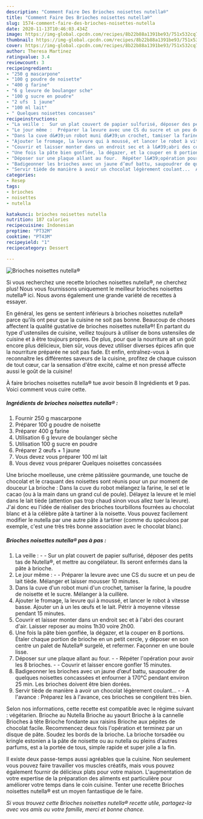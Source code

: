 ```yaml
---
description: "Comment Faire Des Brioches noisettes nutella®"
title: "Comment Faire Des Brioches noisettes nutella®"
slug: 1574-comment-faire-des-brioches-noisettes-nutella
date: 2020-11-13T10:46:03.434Z
image: https://img-global.cpcdn.com/recipes/8b22b88a1391be93/751x532cq70/brioches-noisettes-nutella-photo-principale-de-la-recette.jpg
thumbnail: https://img-global.cpcdn.com/recipes/8b22b88a1391be93/751x532cq70/brioches-noisettes-nutella-photo-principale-de-la-recette.jpg
cover: https://img-global.cpcdn.com/recipes/8b22b88a1391be93/751x532cq70/brioches-noisettes-nutella-photo-principale-de-la-recette.jpg
author: Theresa Martinez
ratingvalue: 3.4
reviewcount: 3
recipeingredient:
- "250 g mascarpone"
- "100 g poudre de noisette"
- "400 g farine"
- "6 g levure de boulanger sche"
- "100 g sucre en poudre"
- "2 ufs  1 jaune"
- "100 ml lait"
- " Quelques noisettes concasses"
recipeinstructions:
- "La veille :  Sur un plat couvert de papier sulfurisé, déposer des petits tas de Nutella®, et mettre au congélateur. Ils seront enfermés dans la pâte à brioche."
- "Le jour même :  Préparer la levure avec une CS du sucre et un peu de lait tiède. Mélanger et laisser mousser 10 minutes."
- "Dans la cuve d&#39;un robot muni d&#39;un crochet, tamiser la farine, la poudre de noisette et le sucre. Mélanger à la cuillère."
- "Ajouter le fromage, la levure qui à moussé, et lancer le robot à vitesse basse. Ajouter un à un les œufs et le lait. Pétrir à moyenne vitesse pendant 15 minutes."
- "Couvrir et laisser monter dans un endroit sec et à l&#39;abri des courant d&#39;air. Laisser reposer au moins 1h30 voire 2h00."
- "Une fois la pâte bien gonflée, la dégazer, et la couper en 8 portions. Étaler chaque portion de brioche en un petit cercle, y déposer en son centre un palet de Nutella® surgelé, et refermer. Façonner en une boule lisse."
- "Déposer sur une plaque allant au four.  Répéter l&#39;opération pour avoir les 8 brioches.  Couvrir et laisser encore gonfler 15 minutes."
- "Badigeonner les brioches avec un jaune d’œuf battu, saupoudrer de quelques noisettes concassées et enfourner à 170°C pendant environ 25 min. Les brioches doivent être bien dorées."
- "Servir tiède de manière à avoir un chocolat légèrement coulant...  A l&#39;avance : Préparez les à l&#39;avance, ces brioches se congèlent très bien."
categories:
- Resep
tags:
- brioches
- noisettes
- nutella

katakunci: brioches noisettes nutella 
nutrition: 187 calories
recipecuisine: Indonesian
preptime: "PT32M"
cooktime: "PT43M"
recipeyield: "1"
recipecategory: Dessert

---
```



![Brioches noisettes nutella®](https://img-global.cpcdn.com/recipes/8b22b88a1391be93/751x532cq70/brioches-noisettes-nutella-photo-principale-de-la-recette.jpg)

Si vous recherchez une recette brioches noisettes nutella®, ne cherchez plus! Nous vous fournissons uniquement le meilleur brioches noisettes nutella® ici. Nous avons également une grande variété de recettes à essayer.

En général, les gens se sentent inférieurs à brioches noisettes nutella® parce qu'ils ont peur que la cuisine ne soit pas bonne. Beaucoup de choses affectent la qualité gustative de brioches noisettes nutella®! En partant du type d'ustensiles de cuisine, veillez toujours à utiliser de bons ustensiles de cuisine et à être toujours propres. De plus, pour que la nourriture ait un goût encore plus délicieux, bien sûr, vous devez utiliser diverses épices afin que la nourriture préparée ne soit pas fade. Et enfin, entraînez-vous à reconnaître les différentes saveurs de la cuisine, profitez de chaque cuisson de tout cœur, car la sensation d'être excité, calme et non pressé affecte aussi le goût de la cuisine!

<!--inarticleads1-->

À faire brioches noisettes nutella® tue avoir besoin 8 Ingrédients et 9 pas. Voici comment vous cuire cette.

##### Ingrédients de brioches noisettes nutella® :

1. Fournir 250 g mascarpone
1. Préparer 100 g poudre de noisette
1. Préparer 400 g farine
1. Utilisation 6 g levure de boulanger sèche
1. Utilisation 100 g sucre en poudre
1. Préparer 2 œufs + 1 jaune
1. Vous devez vous préparer 100 ml lait
1. Vous devez vous préparer  Quelques noisettes concassées


Une brioche moelleuse, une crème pâtissière gourmande, une touche de chocolat et le craquant des noisettes sont réunis pour un pur moment de douceur La brioche : Dans la cuve du robot mélangez la farine, le sel et le cacao (ou à la main dans un grand cul de poule). Délayez la levure et le miel dans le lait tiède (attention pas trop chaud sinon vous allez tuer la levure). J&#39;ai donc eu l&#39;idée de réaliser des brioches tourbillons fourrées au chocolat blanc et à la célèbre pâte à tartiner à la noisette. Vous pouvez facilement modifier le nutella par une autre pâte à tartiner (comme du spéculoos par exemple, c&#39;est une très très bonne association avec le chocolat blanc). 

<!--inarticleads2-->

##### Brioches noisettes nutella® pas à pas :

1. La veille : -  - Sur un plat couvert de papier sulfurisé, déposer des petits tas de Nutella®, et mettre au congélateur. Ils seront enfermés dans la pâte à brioche.
1. Le jour même : -  - Préparer la levure avec une CS du sucre et un peu de lait tiède. Mélanger et laisser mousser 10 minutes.
1. Dans la cuve d&#39;un robot muni d&#39;un crochet, tamiser la farine, la poudre de noisette et le sucre. Mélanger à la cuillère.
1. Ajouter le fromage, la levure qui à moussé, et lancer le robot à vitesse basse. Ajouter un à un les œufs et le lait. Pétrir à moyenne vitesse pendant 15 minutes.
1. Couvrir et laisser monter dans un endroit sec et à l&#39;abri des courant d&#39;air. Laisser reposer au moins 1h30 voire 2h00.
1. Une fois la pâte bien gonflée, la dégazer, et la couper en 8 portions. Étaler chaque portion de brioche en un petit cercle, y déposer en son centre un palet de Nutella® surgelé, et refermer. Façonner en une boule lisse.
1. Déposer sur une plaque allant au four. -  - Répéter l&#39;opération pour avoir les 8 brioches. -  - Couvrir et laisser encore gonfler 15 minutes.
1. Badigeonner les brioches avec un jaune d’œuf battu, saupoudrer de quelques noisettes concassées et enfourner à 170°C pendant environ 25 min. Les brioches doivent être bien dorées.
1. Servir tiède de manière à avoir un chocolat légèrement coulant... -  - A l&#39;avance : Préparez les à l&#39;avance, ces brioches se congèlent très bien.


Selon nos informations, cette recette est compatible avec le régime suivant : végétarien. Brioche au Nutella Brioche au yaourt Brioche à la cannelle Brioches à tête Brioche fondante aux raisins Brioche aux pépites de chocolat facile. Recommencez deux fois l&#39;opération et terminez par un disque de pâte. Soudez les bords de la brioche. La brioche torsadée ou kringle estonien a la pâte de noisette ou au nutella ou pleins d&#39;autres parfums, est a la portée de tous, simple rapide et super jolie a la fin. 

<!--inarticleads1-->

<p>
Il existe deux passe-temps aussi agréables que la cuisine. Non seulement vous pouvez faire travailler vos muscles créatifs, mais vous pouvez également fournir de délicieux plats pour votre maison. L'augmentation de votre expertise de la préparation des aliments est particulière pour améliorer votre temps dans le coin cuisine. Tenter une recette Brioches noisettes nutella® est un moyen fantastique de le faire.
</p>

<p>
<i>Si vous trouvez cette Brioches noisettes nutella® recette utile, partagez-la avec vos amis ou votre famille, merci et bonne chance.</i>
</p>
